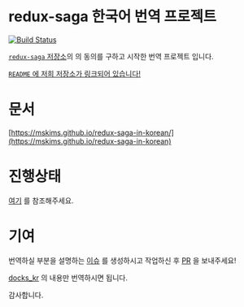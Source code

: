 # redux-saga 한국어 번역 프로젝트
[![Build Status](https://travis-ci.org/mskims/redux-saga-in-korean.svg?branch=master)](https://travis-ci.org/mskims/redux-saga-in-korean)

[`redux-saga` 저장소](https://github.com/redux-saga/redux-saga)의 의 동의를 구하고 시작한 번역 프로젝트 입니다.

[`README` 에 저희 저장소가 링크되어 있습니다!](https://github.com/redux-saga/redux-saga/pull/954)

# 문서
[https://mskims.github.io/redux-saga-in-korean/](https://mskims.github.io/redux-saga-in-korean)

# 진행상태
[여기](https://github.com/mskims/redux-saga-in-korean/blob/master/transition-progress.md) 를 참조해주세요.

# 기여
번역하실 부분을 설명하는 [이슈](https://github.com/mskims/redux-saga-in-korean/issues) 를 생성하시고 작업하신 후 [PR](https://github.com/mskims/redux-saga-in-korean/pulls) 을 보내주세요!

[docks_kr](https://github.com/mskims/redux-saga-in-korean/tree/master/docs_kr) 의 내용만 번역하시면 됩니다.

감사합니다.
